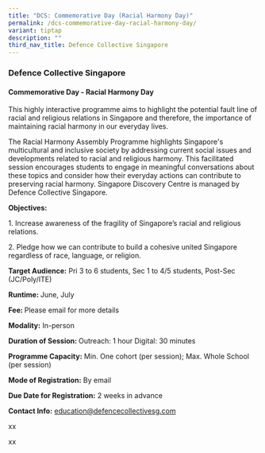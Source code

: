 ```yaml
---
title: "DCS: Commemorative Day (Racial Harmony Day)"
permalink: /dcs-commemorative-day-racial-harmony-day/
variant: tiptap
description: ""
third_nav_title: Defence Collective Singapore
---
```

<h3>Defence Collective Singapore</h3>
<h4>Commemorative Day - Racial Harmony Day</h4>
<p>This highly interactive programme aims to highlight the potential fault
line of racial and religious relations in Singapore and therefore, the
importance of maintaining racial harmony in our everyday lives.</p>
<p>The Racial Harmony Assembly Programme highlights Singapore's multicultural
and inclusive society by addressing current social issues and developments
related to racial and religious harmony. This facilitated session encourages
students to engage in meaningful conversations about these topics and consider
how their everyday actions can contribute to preserving racial harmony.
Singapore Discovery Centre is managed by Defence Collective Singapore.</p>
<p><strong>Objectives:</strong>
</p>
<p>1. Increase awareness of the fragility of Singapore’s racial and religious
relations.</p>
<p>2. Pledge how we can contribute to build a cohesive united Singapore regardless
of race, language, or religion.</p>
<p><strong>Target Audience:</strong> Pri 3 to 6 students, Sec 1 to 4/5 students,
Post-Sec (JC/Poly/ITE)</p>
<p><strong>Runtime: </strong>June, July</p>
<p><strong>Fee: </strong>Please email for more details</p>
<p><strong>Modality:</strong> In-person</p>
<p><strong>Duration of Session: </strong>Outreach: 1 hour Digital: 30 minutes</p>
<p><strong>Programme Capacity:</strong> Min. One cohort (per session); Max.
Whole School (per session)</p>
<p><strong>Mode of Registration:</strong> By email</p>
<p><strong>Due Date for Registration:</strong> 2 weeks in advance</p>
<p><strong>Contact Info:</strong>  <a href="mailto:education@defencecollectivesg.com" rel="noopener noreferrer nofollow" target="_blank">education@defencecollectivesg.com</a>
</p>
<p>xx</p>
<p>xx</p>
<p></p>